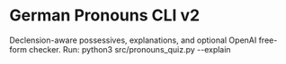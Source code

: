 # German Pronouns CLI v2

Declension-aware possessives, explanations, and optional OpenAI free-form checker.
Run:
  python3 src/pronouns_quiz.py --explain
